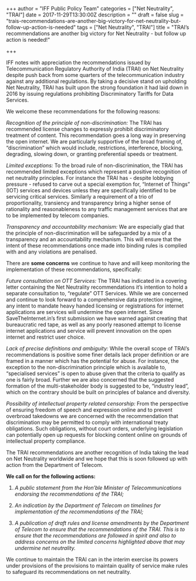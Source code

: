 +++
author = "IFF Public Policy Team"
categories = ["Net Neutrality", "TRAI"]
date = 2017-11-29T13:30:00Z
description = ""
draft = false
slug = "trais-recommendations-are-another-big-victory-for-net-neutrality-but-follow-up-action-is-needed"
tags = ["Net Neutrality", "TRAI"]
title = "TRAI’s recommendations are another big victory for Net Neutrality  - but follow up action is needed!"

+++


IFF  notes with appreciation the recommendations issued by Telecommunication Regulatory Authority of India (TRAI) on Net Neutrality despite push back from some quarters of the telecommunication industry against any additional regulations. By taking a decisive stand on upholding Net Neutrality, TRAI has built upon the strong foundation it had laid down in 2016 by issuing regulations prohibiting Discriminatory Tariffs for Data Services. 

We welcome these recommendations for the following reasons: 


*Recognition of the principle of non-discrimination:* The TRAI has recommended license changes to expressly prohibit discriminatory treatment of content. This recommendation goes a long way in preserving the open internet. We are particularly supportive of the broad framing of, “discrimination” which would include, restrictions, interference, blocking, degrading, slowing down, or granting preferential speeds or treatment.
 
*Limited exceptions:* To the broad rule of non-discrimination, the TRAI has recommended limited exceptions which represent a positive recognition of net neutrality principles. For instance the TRAI has - despite lobbying pressure - refused to carve out a special exemption for, “Internet of Things” (IOT) services and devices unless they are specifically identified to be servicing critical services. Similarly a requirement of a trio of proportionality, transiency and transparency bring a higher sense of rationality and reasonableness to any traffic management services that are to be implemented by telecom companies.
 
*Transparency and accountability mechanism:* We are especially glad that the principle of non-discrimination will be safeguarded by a mix of a transparency and an accountability mechanism. This will ensure that the intent of these recommendations once made into binding rules is complied with and any violations are penalised. 
 

There are **some concerns** we continue to have and will keep monitoring the implementation of these recommendations, specifically: 

*Future consultation on OTT Services:* The TRAI has indicated in a covering letter containing the Net Neutrality recommendations it’s intention to hold a separate consultation to, “regulate” OTT Services. While we are concerned and continue to look forward to a comprehensive data protection regime, any intent to mandate heavy handed licensing or registrations for internet applications are services will undermine the open internet. Since SaveTheInternet.in’s first submission we have warned against creating that bureaucratic red tape, as well as any poorly reasoned attempt to license internet applications and service will prevent innovation on the open internet and restrict user choice. 

*Lack of precise definitions and ambiguity:* While the overall scope of TRAI’s recommendations is positive some finer details lack proper definition or are framed in a manner which has the potential for abuse. For instance, the exception to the non-discrimination principle which is available to, “specialised services” is open to abuse given that the criteria to qualify as one is fairly broad. Further we are also concerned that the suggested formation of the multi-stakeholder body is suggested to be, “industry lead”, which on the contrary should be built on principles of balance and diversity. 

*Possibility of intellectual property related censorship:* From the perspective of ensuring freedom of speech and expression online and to prevent overbroad takedowns we are concerned with the recommendation that discrimination may be permitted to comply with international treaty obligations. Such obligations, without court orders, underlying legislation can potentially open up requests for blocking content online on grounds of intellectual property compliance. 

The TRAI recommendations are another recognition of India taking the lead on Net Neutrality worldwide and we hope that this is soon followed up with action from the Department of Telecom.  

**We call on for the following actions:** 

1. *A public statement from the Hon’ble Minister of Telecommunications endorsing the recommendations of the TRAI;* 
 
2. *An indication by the Department of Telecom on timelines for implementation of the recommendations of the TRAI;* 
 
3. *A publication of draft rules and license amendments by the Department of Telecom to ensure that the recommendations of the TRAI. This is to ensure that the recommendations are followed in spirit and also to address concerns on the limited concerns highlighted above that may undermine net neutrality.* 

We continue to maintain the TRAI can in the interim exercise its powers under provisions of the provisions to maintain quality of service make rules to safeguard its recommendations on net neutrality.

